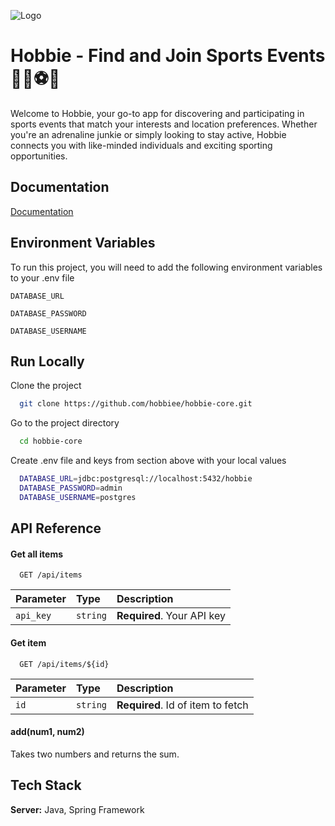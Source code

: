 
![Logo](https://hobbie.s3.amazonaws.com/hobbie-logo.png)


# Hobbie - Find and Join Sports Events 🏃‍♂️⚽🎾

Welcome to Hobbie, your go-to app for discovering and participating in sports events that match your interests and location preferences. Whether you're an adrenaline junkie or simply looking to stay active, Hobbie connects you with like-minded individuals and exciting sporting opportunities.


## Documentation

[Documentation](https://hobbie.notion.site/Hobbie-Docs-Modeling-956d9fcfdb224447ae0effa20c246203?pvs=4)


## Environment Variables

To run this project, you will need to add the following environment variables to your .env file

`DATABASE_URL`

`DATABASE_PASSWORD`

`DATABASE_USERNAME`


## Run Locally

Clone the project

```bash
  git clone https://github.com/hobbiee/hobbie-core.git
```

Go to the project directory

```bash
  cd hobbie-core
```

Create .env file and keys from section above with your local values

```bash
  DATABASE_URL=jdbc:postgresql://localhost:5432/hobbie
  DATABASE_PASSWORD=admin
  DATABASE_USERNAME=postgres
```


## API Reference

#### Get all items

```http
  GET /api/items
```

| Parameter | Type     | Description                |
| :-------- | :------- | :------------------------- |
| `api_key` | `string` | **Required**. Your API key |

#### Get item

```http
  GET /api/items/${id}
```

| Parameter | Type     | Description                       |
| :-------- | :------- | :-------------------------------- |
| `id`      | `string` | **Required**. Id of item to fetch |

#### add(num1, num2)

Takes two numbers and returns the sum.


## Tech Stack

**Server:** Java, Spring Framework

